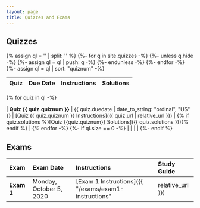 ```yaml
---
layout: page
title: Quizzes and Exams
---
```


## Quizzes

{% assign ql = '' | split: '' %}
{%- for q in site.quizzes -%}
  {%- unless q.hide -%}
    {%- assign ql = ql | push: q -%}
  {%- endunless -%}
{%- endfor -%}
{%- assign ql = ql | sort: "quiznum" -%}

| **Quiz** | **Due Date** | **Instructions** | **Solutions** |
| :--- | :--- | :--- | :--- |
{% for quiz in ql -%}

| **Quiz {{ quiz.quiznum }}** | {{ quiz.duedate | date_to_string: "ordinal", "US"  }} | [Quiz {{ quiz.quiznum }} Instructions]({{ quiz.url | relative_url }}) | {% if quiz.solutions %}[Quiz {{quiz.quiznum}} Solutions]({{ quiz.solutions }}){% endif %} |
{% endfor -%}
{%- if ql.size == 0 -%}
|   |   |   |
{%- endif %}




## Exams

| **Exam** | **Exam Date** | **Instructions** | **Study Guide** |
| :--- | :--- | :--- | :--- |
| **Exam 1** | Monday, October 5, 2020 | [Exam 1 Instructions]({{ "/exams/exam1-instructions" | relative_url }}) | [Exam 1 Study Guide]({{ "/exams/exam1-studyguide" | relative_url }}) |
